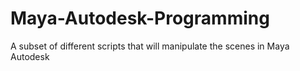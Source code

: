 # Maya-Autodesk-Programming
A subset of different scripts that will manipulate the scenes in Maya Autodesk
